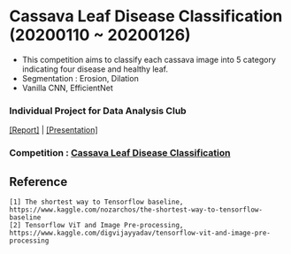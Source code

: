 # Cassava Leaf Disease Classification (20200110 ~ 20200126)
- This competition aims to classify each cassava image into 5 category indicating four disease and healthy leaf.
- Segmentation : Erosion, Dilation
- Vanilla CNN, EfficientNet

### Individual Project for Data Analysis Club
[[Report]](https://github.com/OH-Seoyoung/Cassava_Leaf_Disease_Classification/blob/master/Mid_report.pdf) | [[Presentation]](https://github.com/OH-Seoyoung/Cassava_Leaf_Disease_Classification/blob/master/Presentation.pdf)

### Competition : [Cassava Leaf Disease Classification](https://www.kaggle.com/c/cassava-leaf-disease-classification/overview)

## Reference
```
[1] The shortest way to Tensorflow baseline, https://www.kaggle.com/nozarchos/the-shortest-way-to-tensorflow-baseline
[2] Tensorflow ViT and Image Pre-processing, https://www.kaggle.com/digvijayyadav/tensorflow-vit-and-image-pre-processing
```
